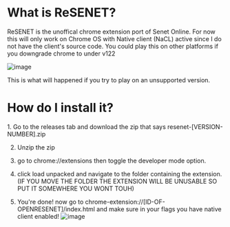 <h1>What is ReSENET?</h1>
<p></p>
<p>ReSENET is the unoffical chrome extension port of Senet Online. For now this will only work on Chrome OS with Native client (NaCL) active since I do not have the client's source code. You could play this on other platforms if you downgrade chrome to under v122</p>
<p></p>

![image](https://github.com/SlideShowGames/Open-ReSENET/assets/108354503/01050c18-bc09-4596-a102-3f6f6304ffe4)

<p>This is what will happened if you try to play on an unsupported version.</p>

<h1>How do I install it?</h1>
1. Go to the releases tab and download the zip that says resenet-[VERSION-NUMBER].zip

2. Unzip the zip

3. go to chrome://extensions then toggle the developer mode option.

4.  click load unpacked and navigate to the folder containing the extension. (IF YOU MOVE THE FOLDER THE EXTENSION WILL BE UNUSABLE SO PUT IT SOMEWHERE YOU WONT TOUH)


5.  You're done! now go to chrome-extension://[ID-OF-OPENRESENET]/index.html and make sure in your flags you have native client enabled!
   ![image](https://github.com/SlideShowGames/Open-ReSENET/assets/108354503/9c33f21f-b193-4077-87c5-8bf73d8a10a5)
